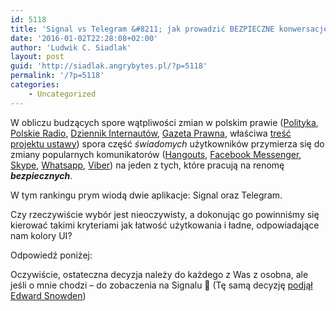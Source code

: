 ```yaml
---
id: 5118
title: 'Signal vs Telegram &#8211; jak prowadzić BEZPIECZNE konwersacje'
date: '2016-01-02T22:28:08+02:00'
author: 'Ludwik C. Siadlak'
layout: post
guid: 'http://siadlak.angrybytes.pl/?p=5118'
permalink: '/?p=5118'
categories:
    - Uncategorized
---
```


W obliczu budzących spore wątpliwości zmian w polskim prawie ([Polityka](http://www.polityka.pl/tygodnikpolityka/kraj/1645840,1,pis-legalizuje-inwigilacje-w-sieci-co-jeszcze-znalazlo-sie-w-projekcie-ustawy-o-policji.read), [Polskie Radio](http://www.polskieradio.pl/5/3/Artykul/1563121,Nowa-ustawa-o-policji-PO-straszy-inwigilacja-na-portalach-spolecznosciowych), [Dziennik Internautów](http://di.com.pl/ustawa-o-policji-to-inwigilacyjna-bomba-po-ja-podrzucila-a-pis-ja-zdetonuje-54073), [Gazeta Prawna](http://serwisy.gazetaprawna.pl/praca-i-kariera/artykuly/915344,rpo-ustawa-o-policji-watpliwosci-konstytucyjne.html), właściwa [treść projektu ustawy](http://orka.sejm.gov.pl/Druki8ka.nsf/Projekty/8-020-52-2015/$file/8-020-52-2015.pdf)) spora część *świadomych* użytkowników przymierza się do zmiany popularnych komunikatorów ([Hangouts](https://hangouts.google.com/), [Facebook Messenger](https://www.messenger.com/), [Skype](http://Skype.com), [Whatsapp](https://www.whatsapp.com/), [Viber](http://www.viber.com/en/)) na jeden z tych, które pracują na renomę ***bezpiecznych***.

W tym rankingu prym wiodą dwie aplikacje: Signal oraz Telegram.

Czy rzeczywiście wybór jest nieoczywisty, a dokonując go powinniśmy się kierować takimi kryteriami jak łatwość użytkowania i ładne, odpowiadające nam kolory <abbr>UI</abbr>?

Odpowiedź poniżej:

Oczywiście, ostateczna decyzja należy do każdego z Was z osobna, ale jeśli o mnie chodzi – do zobaczenia na Signalu 🙂 (Tę samą decyzję [podjął Edward Snowden](http://www.theverge.com/2015/11/3/9662724/signal-encrypted-chat-app-android-edward-snowden))